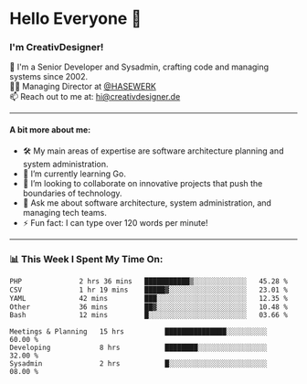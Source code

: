 # Hello Everyone 👋

### I'm CreativDesigner!

🔭 I'm a Senior Developer and Sysadmin, crafting code and managing systems since 2002.  
👨‍💼 Managing Director at [@HASEWERK](https://github.com/HASEWERK)  
📫 Reach out to me at: [hi@creativdesigner.de](mailto:hi@creativdesigner.de)  

---

#### A bit more about me:

- 🛠 My main areas of expertise are software architecture planning and system administration.
- 🌱 I’m currently learning Go.
- 👯 I’m looking to collaborate on innovative projects that push the boundaries of technology.
- 💬 Ask me about software architecture, system administration, and managing tech teams.
- ⚡ Fun fact: I can type over 120 words per minute!  

---

### 📊 **This Week I Spent My Time On:**

<!--START_SECTION:waka-->

```txt
PHP              2 hrs 36 mins   ███████████▒░░░░░░░░░░░░░   45.28 %
CSV              1 hr 19 mins    █████▓░░░░░░░░░░░░░░░░░░░   23.01 %
YAML             42 mins         ███░░░░░░░░░░░░░░░░░░░░░░   12.35 %
Other            36 mins         ██▓░░░░░░░░░░░░░░░░░░░░░░   10.48 %
Bash             12 mins         █░░░░░░░░░░░░░░░░░░░░░░░░   03.66 %
```

<!--END_SECTION:waka-->

```text
Meetings & Planning   15 hrs          ███████████████░░░░░░░░░░   60.00 % 
Developing            8 hrs           ████████░░░░░░░░░░░░░░░░░   32.00 % 
Sysadmin              2 hrs           █░░░░░░░░░░░░░░░░░░░░░░░░   08.00 %

